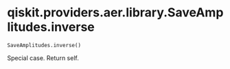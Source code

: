 # qiskit.providers.aer.library.SaveAmplitudes.inverse

`SaveAmplitudes.inverse()`

Special case. Return self.
